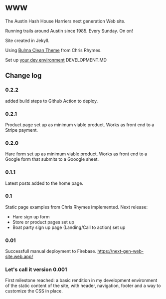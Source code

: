 # www
The Austin Hash House Harriers next generation Web site.

Running trails around Austin since 1985. Every Sunday. On on!

Site created in Jekyll.

Using [Bulma Clean Theme](https://github.com/chrisrhymes/bulma-clean-theme) from Chris Rhymes.

Set up [your dev environment](DEVELOPMENT.MD) DEVELOPMENT.MD

## Change log
### 0.2.2
added build steps to Github Action to deploy.
### 0.2.1
Product page set up as minimum viable product. Works as front end to a Stripe payment.
### 0.2.0
Hare form set up as minimum viable product. Works as front end to a Google form that submits to a Gooogle sheet.
### 0.1.1
Latest posts added to the home page.

### 0.1
Static page examples from Chris Rhymes implemented. Next release: 
* Hare sign up form
* Store or product pages set up
* Boat party sign up page (Landing/Call to action) set up

### 0.01
Successfull manual deployment to Firebase. https://next-gen-web-site.web.app/

### Let's call it version 0.001
First milestone reached: a basic rendition in my development environment of the static content of the site, with header, navigation, footer and a way to customize the CSS in place. 
